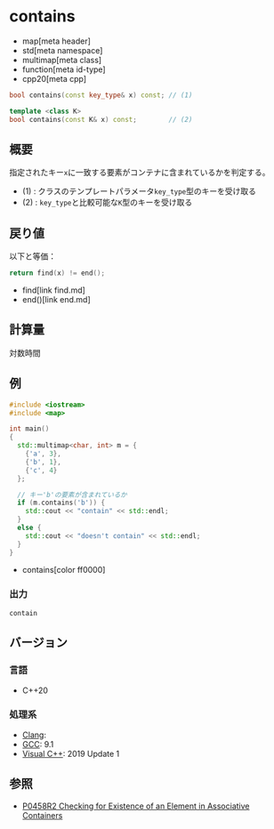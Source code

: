 # contains
* map[meta header]
* std[meta namespace]
* multimap[meta class]
* function[meta id-type]
* cpp20[meta cpp]

```cpp
bool contains(const key_type& x) const; // (1)

template <class K>
bool contains(const K& x) const;        // (2)
```


## 概要
指定されたキー`x`に一致する要素がコンテナに含まれているかを判定する。

- (1) : クラスのテンプレートパラメータ`key_type`型のキーを受け取る
- (2) : `key_type`と比較可能な`K`型のキーを受け取る


## 戻り値
以下と等価：

```cpp
return find(x) != end();
```
* find[link find.md]
* end()[link end.md]


## 計算量
対数時間


## 例
```cpp example
#include <iostream>
#include <map>

int main()
{
  std::multimap<char, int> m = {
    {'a', 3},
    {'b', 1},
    {'c', 4}
  };

  // キー'b'の要素が含まれているか
  if (m.contains('b')) {
    std::cout << "contain" << std::endl;
  }
  else {
    std::cout << "doesn't contain" << std::endl;
  }
}
```
* contains[color ff0000]

### 出力
```
contain
```


## バージョン
### 言語
- C++20

### 処理系
- [Clang](/implementation.md#clang):
- [GCC](/implementation.md#gcc): 9.1
- [Visual C++](/implementation.md#visual_cpp): 2019 Update 1

## 参照
- [P0458R2 Checking for Existence of an Element in Associative Containers](http://www.open-std.org/jtc1/sc22/wg21/docs/papers/2018/p0458r2.html)

